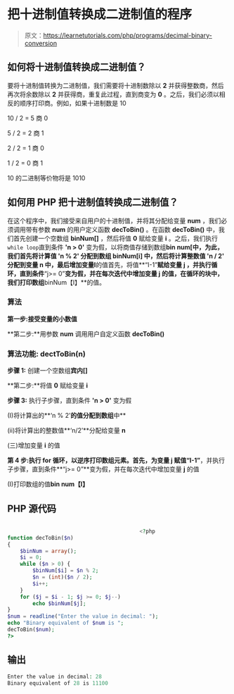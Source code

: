 # 把十进制值转换成二进制值的程序

> 原文：<https://learnetutorials.com/php/programs/decimal-binary-conversion>

## 如何将十进制值转换成二进制值？

要将十进制值转换为二进制值，我们需要将十进制数除以 **2** 并获得整数商，然后再次将余数除以 **2** 并获得商，重复此过程，直到商变为 **0** 。之后，我们必须以相反的顺序打印商。例如，如果十进制数是 10

10 / 2 = 5 商 0

5 / 2 = 2 商 1

2 / 2 = 1 商 0

1 / 2 = 0 商 1

10 的二进制等价物将是 1010

## 如何用 PHP 把十进制值转换成二进制值？

在这个程序中，我们接受来自用户的十进制值，并将其分配给变量 **num** ，我们必须调用带有参数 **num** 的用户定义函数 **decToBin()** 。在函数 **decToBin()** 中，我们首先创建一个空数组 **binNum[]** ，然后将值 **0** 赋给变量 **i** 。之后，我们执行`while loop`直到条件 **'n > 0'** 变为假，以将商值存储到数组**bin num[**中，为此，我们首先将计算值 **'n % 2'** 分配到数组 **binNum[i]** 中，然后将计算整数值 **'n / 2'** 分配到变量 n 中，最后增加变量**I**的值首先，将值**“I-1”**赋给变量 **j** ，并执行循环，直到条件**“j>= 0”**变为假，并在每次迭代中增加变量 **j** 的值，在循环的块中，我们打印数组**binNum【I】**的值。

### 算法

**第一步:**接受变量**的小数值**

**第二步:**用参数 **num** 调用用户自定义函数 **decToBin()**

### 算法功能: **dectToBin(n)**

**步骤 1:** 创建一个空数组**宾内[]**

**第二步:**将值 **0** 赋给变量 **i**

**步骤 3:** 执行子步骤，直到条件 **'n > 0'** 变为假

(I)将计算出的**‘n % 2’**的值分配到数组**中**

(ii)将计算出的整数值**‘n/2’**分配给变量 **n**

(三)增加变量 **i** 的值

**第 4 步:**执行 for 循环，以逆序打印数组元素。首先，为变量 j 赋值**“I-1”**，并执行子步骤，直到条件**“j>= 0”**变为假，并在每次迭代中增加变量 **j** 的值

(I)打印数组的值**bin num【I】**

## PHP 源代码

```php

                                          <?php
function decToBin($n)
{
    $binNum = array();
    $i = 0;
    while ($n > 0) {
        $binNum[$i] = $n % 2;
        $n = (int)($n / 2);
        $i++;
    }
    for ($j = $i - 1; $j >= 0; $j--)
        echo $binNum[$j];
}
$num = readline("Enter the value in decimal: ");
echo "Binary equivalent of $num is ";
decToBin($num);
?>

```

## 输出

```php
Enter the value in decimal: 28
Binary equivalent of 28 is 11100
```